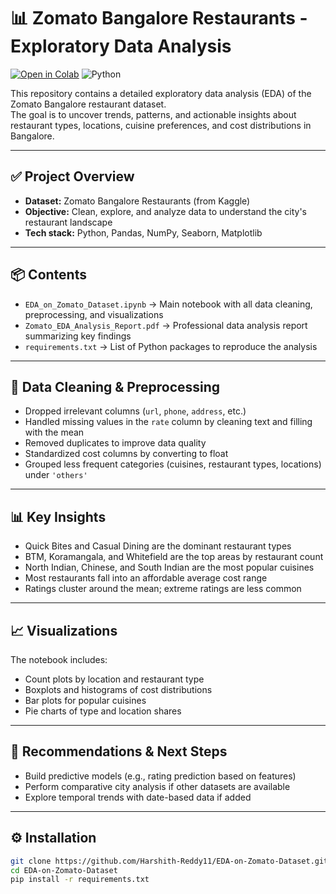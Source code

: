 # 📊 Zomato Bangalore Restaurants - Exploratory Data Analysis

[![Open in Colab](https://colab.research.google.com/assets/colab-badge.svg)](https://colab.research.google.com/github/Harshith-Reddy11/EDA-on-Zomato-Dataset/blob/eda-notebook/EDA_on_Zomato_Dataset.ipynb)
![Python](https://img.shields.io/badge/Python-3.8+-blue?logo=python)

This repository contains a detailed exploratory data analysis (EDA) of the Zomato Bangalore restaurant dataset.  
The goal is to uncover trends, patterns, and actionable insights about restaurant types, locations, cuisine preferences, and cost distributions in Bangalore.

---

## ✅ Project Overview
- **Dataset:** Zomato Bangalore Restaurants (from Kaggle)
- **Objective:** Clean, explore, and analyze data to understand the city's restaurant landscape
- **Tech stack:** Python, Pandas, NumPy, Seaborn, Matplotlib

---

## 📦 Contents
- `EDA_on_Zomato_Dataset.ipynb` → Main notebook with all data cleaning, preprocessing, and visualizations
- `Zomato_EDA_Analysis_Report.pdf` → Professional data analysis report summarizing key findings
- `requirements.txt` → List of Python packages to reproduce the analysis

---

## 🧹 Data Cleaning & Preprocessing
- Dropped irrelevant columns (`url`, `phone`, `address`, etc.)
- Handled missing values in the `rate` column by cleaning text and filling with the mean
- Removed duplicates to improve data quality
- Standardized cost columns by converting to float
- Grouped less frequent categories (cuisines, restaurant types, locations) under `'others'`

---

## 📊 Key Insights
- Quick Bites and Casual Dining are the dominant restaurant types
- BTM, Koramangala, and Whitefield are the top areas by restaurant count
- North Indian, Chinese, and South Indian are the most popular cuisines
- Most restaurants fall into an affordable average cost range
- Ratings cluster around the mean; extreme ratings are less common

---

## 📈 Visualizations
The notebook includes:
- Count plots by location and restaurant type
- Boxplots and histograms of cost distributions
- Bar plots for popular cuisines
- Pie charts of type and location shares

---

## 📂 Recommendations & Next Steps
- Build predictive models (e.g., rating prediction based on features)
- Perform comparative city analysis if other datasets are available
- Explore temporal trends with date-based data if added

---

## ⚙️ Installation
```bash
git clone https://github.com/Harshith-Reddy11/EDA-on-Zomato-Dataset.git
cd EDA-on-Zomato-Dataset
pip install -r requirements.txt
